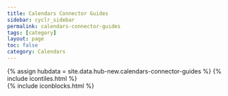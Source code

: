 ```yaml
---
title: Calendars Connector Guides
sidebar: cyclr_sidebar
permalink: calendars-connector-guides
tags: [category]
layout: page
toc: false
category: Calendars
---
```

{% assign hubdata = site.data.hub-new.calendars-connector-guides %}
{% include icontiles.html %}	
{% include iconblocks.html %}	
